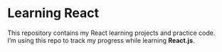 # Learning React  

This repository contains my React learning projects and practice code.  
I’m using this repo to track my progress while learning **React.js**.  
